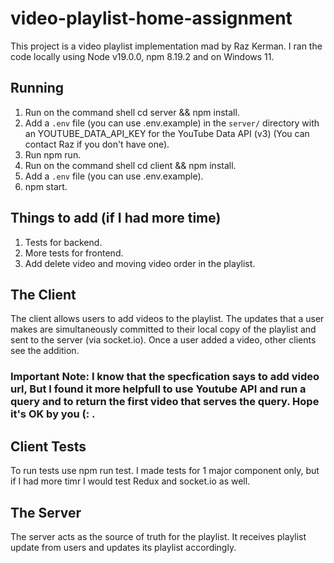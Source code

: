 # video-playlist-home-assignment

This project is a video playlist implementation mad by Raz Kerman.
I ran the code locally using Node v19.0.0, npm 8.19.2 and on Windows 11.

## Running

1. Run on the command shell cd server && npm install.
2. Add a `.env` file (you can use .env.example) in the `server/` directory with an YOUTUBE_DATA_API_KEY for the YouTube
   Data API (v3) (You can contact Raz if you don't have one).
3. Run npm run.
4. Run on the command shell cd client && npm install.
5. Add a `.env` file (you can use .env.example).
6. npm start.

## Things to add (if I had more time)

1. Tests for backend.
2. More tests for frontend.
3. Add delete video and moving video order in the playlist.

## The Client

The client allows users to add videos to the playlist. The updates that a user makes are simultaneously committed to
their local copy of the playlist and sent to the server (via socket.io). Once a user added a video, other clients see the addition.

### Important Note: I know that the specfication says to add video url, But I found it more helpfull to use Youtube API and run a query and to return the first video that serves the query. Hope it's OK by you (: .

## Client Tests

To run tests use npm run test. I made tests for 1 major component only, but if I had more timr I would test Redux and socket.io as well.

## The Server

The server acts as the source of truth for the playlist. It receives playlist
update from users and updates its playlist accordingly.
